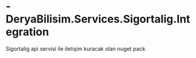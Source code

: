 # -DeryaBilisim.Services.Sigortalig.Integration
Sigortalig api servisi ile iletişim kuracak olan nuget pack
